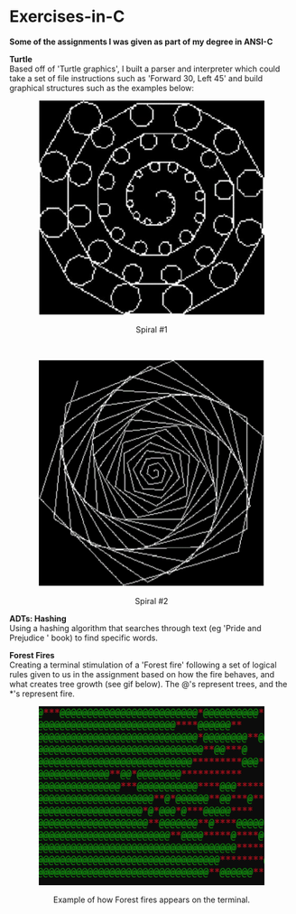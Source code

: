 # Exercises-in-C
<b>Some of the assignments I was given as part of my degree in ANSI-C</b>

<b>Turtle</b><br />
Based off of 'Turtle graphics', I built a parser and interpreter which could take a set of file instructions such as 'Forward 30, Left 45' and build graphical structures such as the examples below: 
<p align="center">
  <img src="images/spiral_1.PNG" width="400" alt="Forest fire gif"/>
</p>

<p align="center">
  Spiral #1
</p>
<br/>
<p align="center">
  <img src="images/spiral_2.PNG" width="400" alt="Forest fire gif"/>
</p>

<p align="center">
 Spiral #2
</p>

<b>ADTs: Hashing</b><br />
Using a hashing algorithm that searches through text (eg 'Pride and Prejudice ' book) to find specific words. 

<b>Forest Fires</b><br />
Creating a terminal stimulation of a 'Forest fire' following a set of logical rules given to us in the assignment based on how the fire behaves, and what creates tree growth (see gif below). The @'s represent trees, and the \*'s represent fire. 

<p align="center">
  <img src="images/fire.gif" width="400" alt="Forest fire gif"/>
</p>

<p align="center">
  Example of how Forest fires appears on the terminal.
</p>


